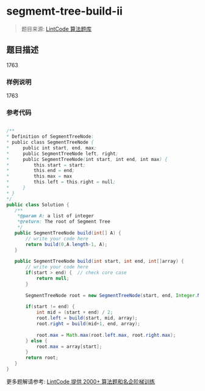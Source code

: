 # segmemt-tree-build-ii
 > 题目来源: [LintCode 算法题库](https://www.lintcode.com/problem/segmemt-tree-build-ii/?utm_source=sc-github-wzz)
 ## 题目描述
 1763
 ### 样例说明
 1763
 ### 参考代码
 ```java

/**
 * Definition of SegmentTreeNode:
 * public class SegmentTreeNode {
 *     public int start, end, max;
 *     public SegmentTreeNode left, right;
 *     public SegmentTreeNode(int start, int end, int max) {
 *         this.start = start;
 *         this.end = end;
 *         this.max = max
 *         this.left = this.right = null;
 *     }
 * }
 */
public class Solution {
    /**
     *@param A: a list of integer
     *@return: The root of Segment Tree
     */
    public SegmentTreeNode build(int[] A) {
        // write your code here
        return build(0,A.length-1, A);
    }
    
    public SegmentTreeNode build(int start, int end, int[]array) {
        // write your code here
        if(start > end) {  // check core case
            return null;
        }
        
        SegmentTreeNode root = new SegmentTreeNode(start, end, Integer.MIN_VALUE);
        
        if(start != end) {
            int mid = (start + end) / 2;
            root.left = build(start, mid, array);
            root.right = build(mid+1, end, array);
            
            root.max = Math.max(root.left.max, root.right.max);
        } else {
            root.max = array[start];
        }
        return root;
    }
}
```
 更多题解请参考: [LintCode 提供 2000+ 算法题和名企阶梯训练](https://www.lintcode.com/problem/?utm_source=sc-github-wzz)